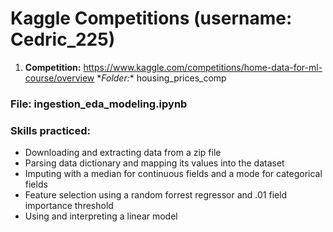 ﻿# Kaggle Competitions (username: Cedric_225)
 
1. **Competition:** https://www.kaggle.com/competitions/home-data-for-ml-course/overview
     \**Folder:** housing_prices_comp
### File: ingestion_eda_modeling.ipynb
### Skills practiced:
  - Downloading and extracting data from a zip file
  - Parsing data dictionary and mapping its values into the dataset
  - Imputing with a median for continuous fields and a mode for categorical fields
  - Feature selection using a random forrest regressor and .01 field importance threshold
  - Using and interpreting a linear model











